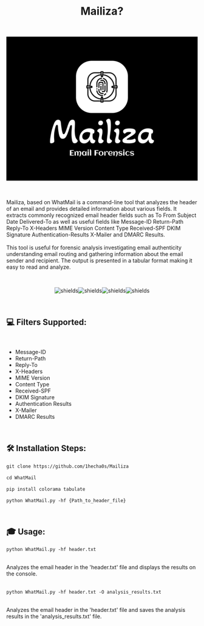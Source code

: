 <h1 align="center" id="title">Mailiza?</h1><br>

<p align="center"><img src="Mailiza-Logo.png"></p><br>

<p id="description">Mailiza, based on WhatMail is a command-line tool that analyzes the header of an email and provides detailed information about various fields. It extracts commonly recognized email header fields such as To From Subject Date Delivered-To as well as useful fields like Message-ID Return-Path Reply-To X-Headers MIME Version Content Type Received-SPF DKIM Signature Authentication-Results X-Mailer and DMARC Results. <br><br>This tool is useful for forensic analysis investigating email authenticity understanding email routing and gathering information about the email sender and recipient. The output is presented in a tabular format making it easy to read and analyze.</p><br>

<p align="center"><img src="https://img.shields.io/badge/Linux-FCC624?style=for-the-badge&logo=linux&logoColor=black" alt="shields"><img src="https://img.shields.io/badge/Windows-0078D6?style=for-the-badge&logo=windows&logoColor=white" alt="shields"><img src="https://img.shields.io/badge/Vscode-007ACC?style=for-the-badge&logo=visualstudiocode&logoColor=white"&amp;style=for-the-badge&amp;logo=PyCharm&amp;logoColor=white" alt="shields"><img src="https://img.shields.io/badge/Python-3776AB?style=for-the-badge&amp;logo=python&amp;logoColor=white" alt="shields"></p><br>



  
  <h2>💻 Filters Supported:</h2><br>

*   Message-ID
*   Return-Path
*   Reply-To
*   X-Headers
*   MIME Version
*   Content Type
*   Received-SPF
*   DKIM Signature
*   Authentication Results
*   X-Mailer
*   DMARC Results

<br><h2>🛠️ Installation Steps:</h2>

```
git clone https://github.com/1hecha0s/Mailiza
```

```
cd WhatMail
```

```
pip install colorama tabulate
```

```
python WhatMail.py -hf {Path_to_header_file}
```
<br><h2>🎓 Usage:</h2>
``` 
python WhatMail.py -hf header.txt
```
<br>
Analyzes the email header in the 'header.txt' file and displays the results on the console.

<br>
<br>

```
python WhatMail.py -hf header.txt -O analysis_results.txt
```
<br>
        Analyzes the email header in the 'header.txt' file and saves the analysis results in the 'analysis_results.txt' file.


